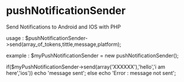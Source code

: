 # pushNotificationSender
Send Notifications to Android and IOS with PHP

usage :
$pushNotificationSender->send(array_of_tokens,tittle,message,platform);

example :
$myPushNotificationSender = new pushNotificationSender();

if($myPushNotificationSender->send(array('XXXXXX'),'hello','i am here','ios'))
  echo 'message sent';
else
  echo 'Error : message not sent';

